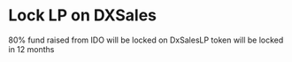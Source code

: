 # Lock LP on DXSales

80% fund raised from IDO will be locked on DxSalesLP token will be locked in 12 months

